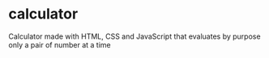 # calculator
Calculator made with HTML, CSS and JavaScript that evaluates by purpose only a pair of number at a time